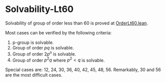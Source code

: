 # Solvability-Lt60

Solvability of group of order less than 60 is proved at [OrderLt60.lean](SolvabilityLt60/OrderLt60.lean).

Most cases can be verified by the following criteria:
1. p-group is solvable.
2. Group of order $pq$ is solvable.
3. Group of order $2p^n$ is solvable.
4. Group of order $p^2q$ where $p^2 < q$ is solvable.

Special cases are: 12, 24, 30, 36, 40, 42, 45, 48, 56.
Remarkably, 30 and 56 are the most difficult cases.
